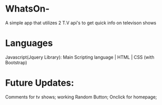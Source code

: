 # WhatsOn-
A simple app that utilizes 2 T.V api's to get quick info on televison shows

# Languages
Javascript(Jquery Library): Main Scripting language | HTML | CSS (with Bootstrap)

# Future Updates:
Comments for tv shows; working Random Button; Onclick for homepage;
